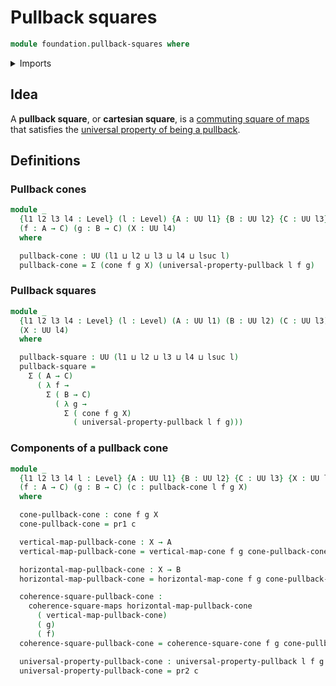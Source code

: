 # Pullback squares

```agda
module foundation.pullback-squares where
```

<details><summary>Imports</summary>

```agda
open import foundation.cones-over-cospans

open import foundation-core.commuting-squares-of-maps
open import foundation-core.dependent-pair-types
open import foundation-core.universal-property-pullbacks
open import foundation-core.universe-levels
```

</details>

## Idea

A **pullback square**, or **cartesian square**, is a
[commuting square of maps](foundation.commuting-squares-of-maps.md) that
satisfies the
[universal property of being a pullback](foundation.universal-property-pullbacks.md).

## Definitions

### Pullback cones

```agda
module _
  {l1 l2 l3 l4 : Level} (l : Level) {A : UU l1} {B : UU l2} {C : UU l3}
  (f : A → C) (g : B → C) (X : UU l4)
  where

  pullback-cone : UU (l1 ⊔ l2 ⊔ l3 ⊔ l4 ⊔ lsuc l)
  pullback-cone = Σ (cone f g X) (universal-property-pullback l f g)
```

### Pullback squares

```agda
module _
  {l1 l2 l3 l4 : Level} (l : Level) (A : UU l1) (B : UU l2) (C : UU l3)
  (X : UU l4)
  where

  pullback-square : UU (l1 ⊔ l2 ⊔ l3 ⊔ l4 ⊔ lsuc l)
  pullback-square =
    Σ ( A → C)
      ( λ f →
        Σ ( B → C)
          ( λ g →
            Σ ( cone f g X)
              ( universal-property-pullback l f g)))
```

### Components of a pullback cone

```agda
module _
  {l1 l2 l3 l4 l : Level} {A : UU l1} {B : UU l2} {C : UU l3} {X : UU l4}
  (f : A → C) (g : B → C) (c : pullback-cone l f g X)
  where

  cone-pullback-cone : cone f g X
  cone-pullback-cone = pr1 c

  vertical-map-pullback-cone : X → A
  vertical-map-pullback-cone = vertical-map-cone f g cone-pullback-cone

  horizontal-map-pullback-cone : X → B
  horizontal-map-pullback-cone = horizontal-map-cone f g cone-pullback-cone

  coherence-square-pullback-cone :
    coherence-square-maps horizontal-map-pullback-cone
      ( vertical-map-pullback-cone)
      ( g)
      ( f)
  coherence-square-pullback-cone = coherence-square-cone f g cone-pullback-cone

  universal-property-pullback-cone : universal-property-pullback l f g (pr1 c)
  universal-property-pullback-cone = pr2 c
```
